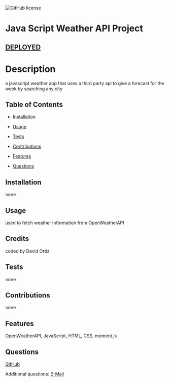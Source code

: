 ![GitHub license](https://img.shields.io/badge/license-MIT-blue.svg)

# Java Script Weather API Project

## [DEPLOYED](https://mariachimes.github.io/WeatherAppHomework/)

# Description

a javascript weather app that uses a third party api to give a forecast for the week by searching any city

## Table of Contents

- [Installation](#installation)

- [Usage](#usage)

- [Tests](#tests)

- [Contributions](#contributions)

- [Features](#features)

- [Questions](#questions)

## Installation

none

## Usage

used to fetch weather information from OpenWeatherAPI

## Credits

coded by David Ortiz

## Tests

none

## Contributions

none

## Features

OpenWeatherAPI, JavaScript, HTML, CSS, moment.js

## Questions

[GitHub](https://github.com/mariachiMES)

Additional questions: [E-Mail](mailto:davidjortizmusic@gmail.com)
